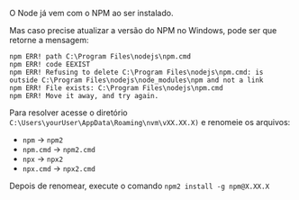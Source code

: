 O Node já vem com o NPM ao ser instalado. 

Mas caso precise atualizar a versão do NPM no Windows, pode ser que retorne a mensagem:
  ```
  npm ERR! path C:\Program Files\nodejs\npm.cmd
  npm ERR! code EEXIST
  npm ERR! Refusing to delete C:\Program Files\nodejs\npm.cmd: is outside C:\Program Files\nodejs\node_modules\npm and not a link
  npm ERR! File exists: C:\Program Files\nodejs\npm.cmd
  npm ERR! Move it away, and try again.
  ```

Para resolver acesse o diretório `C:\Users\yourUser\AppData\Roaming\nvm\vXX.XX.X)` e renomeie os arquivos:

- `npm` -> `npm2`
- `npm.cmd` -> `npm2.cmd`
- `npx` -> `npx2`
- `npx.cmd` -> `npx2.cmd`

Depois de renomear, execute o comando `npm2 install -g npm@X.XX.X`
